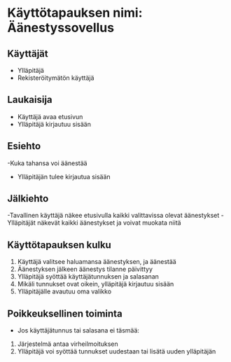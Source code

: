 # Käyttötapauksen nimi: Äänestyssovellus

## Käyttäjät
- Ylläpitäjä
- Rekisteröitymätön käyttäjä

## Laukaisija
- Käyttäjä avaa etusivun
- Ylläpitäjä kirjautuu sisään

## Esiehto
-Kuka tahansa voi äänestää
- Ylläpitäjän tulee kirjautua sisään

## Jälkiehto
-Tavallinen käyttäjä näkee etusivulla kaikki valittavissa olevat äänestykset
-Ylläpitäjät näkevät kaikki äänestykset ja voivat muokata niitä

## Käyttötapauksen kulku
1. Käyttäjä valitsee haluamansa äänestyksen, ja äänestää
2. Äänestyksen jälkeen äänestys tilanne päivittyy
3. Ylläpitäjä syöttää käyttäjätunnuksen ja salasanan
4. Mikäli tunnukset ovat oikein, ylläpitäjä kirjautuu sisään
5. Ylläpitäjälle avautuu oma valikko

## Poikkeuksellinen toiminta
- Jos käyttäjätunnus tai salasana ei täsmää:
1. Järjestelmä antaa virheilmoituksen
2. Ylläpitäjä voi syöttää tunnukset uudestaan tai lisätä uuden ylläpitäjän
